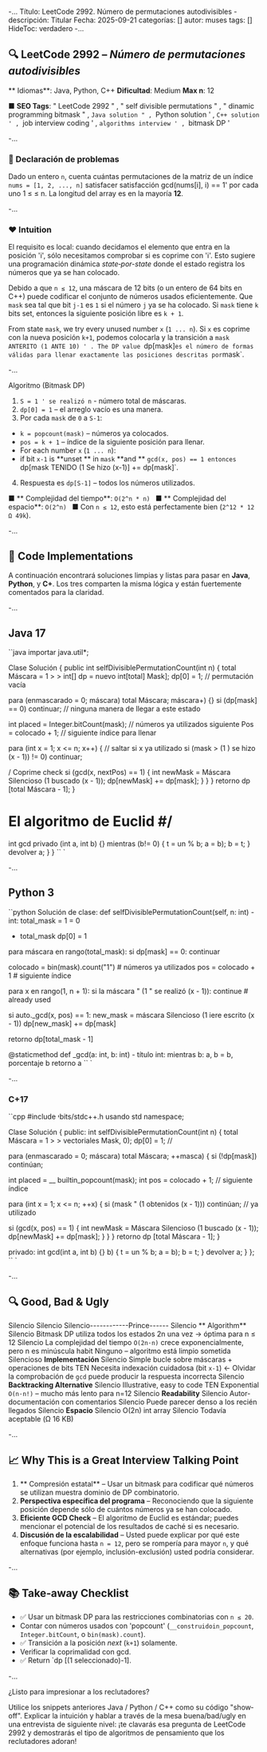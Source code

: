 -...
Título: LeetCode 2992. Número de permutaciones autodivisibles -
descripción: Titular
Fecha: 2025-09-21
categorías: []
autor: muses
tags: []
HideToc: verdadero
-...
## 🔍 LeetCode 2992 – *Número de permutaciones autodivisibles*
** Idiomas**: Java, Python, C++
**Dificultad**: Medium
**Max n**: 12

■ **SEO Tags**:
" LeetCode 2992 " , " self divisible permutations " , " dinamic programming bitmask " , `Java solution " , `Python solution ' , `C++ solution ' , `job interview coding ' , `algorithms interview ' , `bitmask DP '

-...

### 📌 Declaración de problemas

Dado un entero `n`, cuenta cuántas permutaciones de la matriz de un índice `nums = [1, 2, ..., n]` satisfacer satisfacción
gcd(nums[i], i) == 1' por cada uno 1 ≤ ≤ n.
La longitud del array es en la mayoría **12**.

-...

### ♥ Intuition

El requisito es local: cuando decidamos el elemento que entra en la posición 'i', sólo necesitamos comprobar si es coprime con 'i'.
Esto sugiere una programación dinámica *state‐por-state* donde el estado registra los números que ya se han colocado.

Debido a que `n ≤ 12`, una máscara de 12 bits (o un entero de 64 bits en C++) puede codificar el conjunto de números usados eficientemente.
Que `mask` sea tal que bit `j‐1` es `1` si el número `j` ya se ha colocado.
Si `mask` tiene `k` bits set, entonces la siguiente posición libre es `k + 1`.

From state `mask`, we try every unused number `x` (`1 ... n`).
Si `x` es coprime con la nueva posición `k+1`, podemos colocarla y la transición a `mask ANTERITO (1 ANTE 10) ' .
The DP value `dp[mask]` es el número de formas válidas para llenar exactamente las posiciones descritas por `mask`.

-...

Algoritmo (Bitmask DP)

1. `S = 1 ' se realizó n` - número total de máscaras.
2. `dp[0] = 1` – el arreglo vacío es una manera.
3. Por cada `mask` de `0` a `S-1`:
* `k = popcount(mask)` – números ya colocados.
* `pos = k + 1` – índice de la siguiente posición para llenar.
* For each number `x` (`1 ... n`):
* if bit `x-1` is **unset ** in `mask` **and ** `gcd(x, pos) == 1
entonces `dp[mask TENIDO (1  Se hizo (x-1)] += dp[mask]`.
4. Respuesta es `dp[S-1]` – todos los números utilizados.

■ ** Complejidad del tiempo**: `O(2^n * n) `
■ ** Complejidad del espacio**: `O(2^n) `
■ Con `n ≤ 12`, esto está perfectamente bien (`2^12 * 12 Ω 49k`).

-...

## 📑 Code Implementations

A continuación encontrará soluciones limpias y listas para pasar en **Java**, **Python**, y **C+**.
Los tres comparten la misma lógica y están fuertemente comentados para la claridad.

-...

## Java 17

``java
importar java.util*;

Clase Solución {
public int selfDivisiblePermutationCount(int n) {
total Máscara = 1 > >
int[] dp = nuevo int[total] Mask];
dp[0] = 1; // permutación vacía

para (enmascarado = 0; máscara) total Máscara; máscara+) {}
si (dp[mask] == 0) continuar; // ninguna manera de llegar a este estado

int placed = Integer.bitCount(mask); // números ya utilizados
siguiente Pos = colocado + 1; // siguiente índice para llenar

para (int x = 1; x <= n; x++) {
// saltar si x ya utilizado
si (mask > (1 ) se hizo (x - 1)) != 0) continuar;

/ Coprime check
si (gcd(x, nextPos) == 1) {
int newMask = Máscara Silencioso (1  buscado (x - 1));
dp[newMask] += dp[mask];
}
}
}
retorno dp [total Máscara - 1];
}

# El algoritmo de Euclid #/
int gcd privado (int a, int b) {}
mientras (b!= 0) {
t = un % b;
a = b);
b = t;
}
devolver a;
}
}
`` `

-...

## Python 3

``python
Solución de clase:
def selfDivisiblePermutationCount(self, n: int) - int:
total_mask = 1 = 0
* total_mask
dp[0] = 1

para máscara en rango(total_mask):
si dp[mask] == 0:
continuar

colocado = bin(mask).count("1") # números ya utilizados
pos = colocado + 1 # siguiente índice

para x en rango(1, n + 1):
si la máscara " (1 " se realizó (x - 1)):
continue # already used

si auto._gcd(x, pos) == 1:
new_mask = máscara Silencioso (1 iere escrito (x - 1))
dp[new_mask] += dp[mask]

retorno dp[total_mask - 1]

@staticmethod
def _gcd(a: int, b: int) - título int:
mientras b:
a, b = b, porcentaje b
retorno a
`` `

-...

### C+17

``cpp
#include יbits/stdc++.h
usando std namespace;

Clase Solución {
public:
int selfDivisiblePermutationCount(int n) {
total Máscara = 1 > >
vectoriales Mask, 0);
dp[0] = 1; //

para (enmascarado = 0; máscara) total Máscara; ++masca) {
si (!dp[mask]) continúan;

int placed = __ builtin_popcount(mask);
int pos = colocado + 1; // siguiente índice

para (int x = 1; x <= n; ++x) {
si (mask " (1  obtenidos (x - 1))) continúan; // ya utilizado

si (gcd(x, pos) == 1) {
int newMask = Máscara Silencioso (1  buscado (x - 1));
dp[newMask] += dp[mask];
}
}
}
retorno dp [total Máscara - 1];
}

privado:
int gcd(int a, int b) {}
b) {
t = un % b;
a = b);
b = t;
}
devolver a;
}
};
`` `

-...

## 🔍 Good, Bad & Ugly

Silencio Silencio
Silencio------------Prince------
Silencio ** Algorithm** Silencio Bitmask DP utiliza todos los estados 2n una vez → óptima para n ≤ 12 Silencio La complejidad del tiempo `O(2n·n)` crece exponencialmente, pero n es minúscula  habit Ninguno – algoritmo está limpio  sometida
Silencioso **Implementación** Silencio Simple bucle sobre máscaras + operaciones de bits TEN Necesita indexación cuidadosa (bit `x-1`) ← Olvidar la comprobación de `gcd` puede producir la respuesta incorrecta
Silencio **Backtracking Alternative** Silencio Illustrative, easy to code TEN Exponential `O(n·n!)` – mucho más lento para n=12
Silencio **Readability** Silencio Autor-documentación con comentarios Silencio Puede parecer denso a los recién llegados
Silencio **Espacio** Silencio O(2n) int array Silencio Todavía aceptable (Ω 16 KB)

-...

## 📈 Why This is a Great Interview Talking Point

1. ** Compresión estatal** – Usar un bitmask para codificar qué números se utilizan muestra dominio de DP combinatorio.
2. **Perspectiva específica del programa** – Reconociendo que la siguiente posición depende sólo de cuántos números ya se han colocado.
3. **Eficiente GCD Check** – El algoritmo de Euclid es estándar; puedes mencionar el potencial de los resultados de caché si es necesario.
4. **Discusión de la escalabilidad** – Usted puede explicar por qué este enfoque funciona hasta `n = 12`, pero se rompería para mayor `n`, y qué alternativas (por ejemplo, inclusión-exclusión) usted podría considerar.

-...

## 📚 Take‐away Checklist

- ✅ Usar un bitmask DP para las restricciones combinatorias con `n ≤ 20`.
- Contar con números usados con 'popcount' (`__construidoin_popcount`, `Integer.bitCount`, o `bin(mask).count`).
- ✅ Transición a la posición *next* (`k+1`) solamente.
- Verificar la coprimalidad con gcd.
- ✅ Return `dp [(1 seleccionado)-1].

-...

¿Listo para impresionar a los reclutadores?

Utilice los snippets anteriores Java / Python / C++ como su código "show‐off".
Explicar la intuición y hablar a través de la mesa buena/bad/ugly en una entrevista de siguiente nivel: ¡te clavarás esa pregunta de LeetCode 2992 y demostrarás el tipo de algoritmos de pensamiento que los reclutadores adoran!